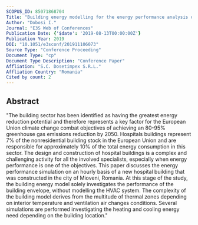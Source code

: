 ```yaml
---
SCOPUS_ID: 85071868704
Title: "Building energy modelling for the energy performance analysis of a hospital building in various locations"
Author: "Dobosi I."
Journal: "E3S Web of Conferences"
Publication Date: {'$date': '2019-08-13T00:00:00Z'}
Publication Year: 2019
DOI: "10.1051/e3sconf/201911106073"
Source Type: "Conference Proceeding"
Document Type: "cp"
Document Type Description: "Conference Paper"
Affliation: "S.C. Dosetimpex S.R.L."
Affliation Country: "Romania"
Cited by count: 2
---
```


## Abstract
"The building sector has been identified as having the greatest energy reduction potential and therefore represents a key factor for the European Union climate change combat objectives of achieving an 80-95% greenhouse gas emissions reduction by 2050. Hospitals buildings represent 7% of the nonresidential building stock in the European Union and are responsible for approximately 10% of the total energy consumption in this sector. The design and construction of hospital buildings is a complex and challenging activity for all the involved specialists, especially when energy performance is one of the objectives. This paper discusses the energy performance simulation on an hourly basis of a new hospital building that was constructed in the city of Mioveni, Romania. At this stage of the study, the building energy model solely investigates the performance of the building envelope, without modelling the HVAC system. The complexity of the building model derives from the multitude of thermal zones depending on interior temperature and ventilation air changes conditions. Several simulations are performed investigating the heating and cooling energy need depending on the building location."
